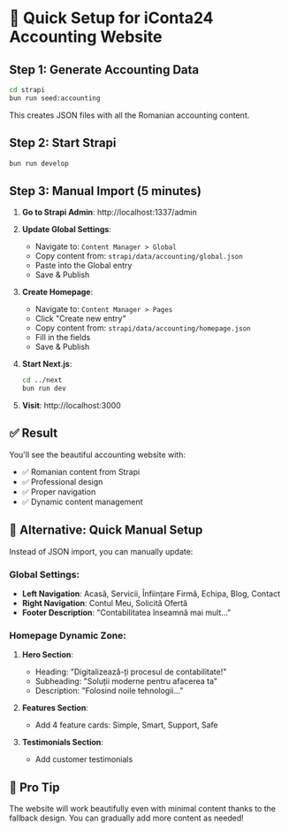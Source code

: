 # 🚀 Quick Setup for iConta24 Accounting Website

## Step 1: Generate Accounting Data
```bash
cd strapi
bun run seed:accounting
```

This creates JSON files with all the Romanian accounting content.

## Step 2: Start Strapi
```bash
bun run develop
```

## Step 3: Manual Import (5 minutes)

1. **Go to Strapi Admin**: http://localhost:1337/admin

2. **Update Global Settings**:
   - Navigate to: `Content Manager > Global`
   - Copy content from: `strapi/data/accounting/global.json`
   - Paste into the Global entry
   - Save & Publish

3. **Create Homepage**:
   - Navigate to: `Content Manager > Pages`
   - Click "Create new entry"
   - Copy content from: `strapi/data/accounting/homepage.json`
   - Fill in the fields
   - Save & Publish

4. **Start Next.js**:
   ```bash
   cd ../next
   bun run dev
   ```

5. **Visit**: http://localhost:3000

## ✅ Result

You'll see the beautiful accounting website with:
- ✅ Romanian content from Strapi
- ✅ Professional design
- ✅ Proper navigation
- ✅ Dynamic content management

## 🔄 Alternative: Quick Manual Setup

Instead of JSON import, you can manually update:

### Global Settings:
- **Left Navigation**: Acasă, Servicii, Înființare Firmă, Echipa, Blog, Contact
- **Right Navigation**: Contul Meu, Solicită Ofertă
- **Footer Description**: "Contabilitatea înseamnă mai mult..."

### Homepage Dynamic Zone:
1. **Hero Section**:
   - Heading: "Digitalizează-ți procesul de contabilitate!"
   - Subheading: "Soluții moderne pentru afacerea ta"
   - Description: "Folosind noile tehnologii..."

2. **Features Section**:
   - Add 4 feature cards: Simple, Smart, Support, Safe

3. **Testimonials Section**:
   - Add customer testimonials

## 🎯 Pro Tip

The website will work beautifully even with minimal content thanks to the fallback design. You can gradually add more content as needed!